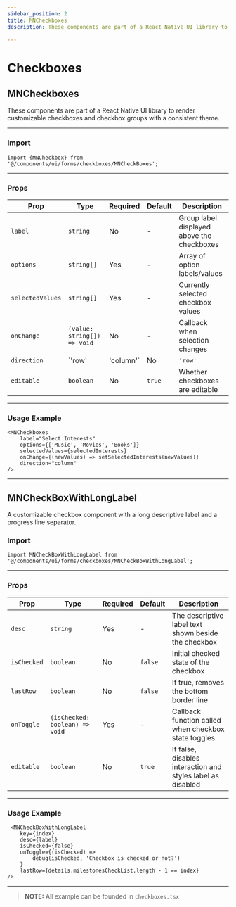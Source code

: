 ```yaml
---
sidebar_position: 2
title: MNCheckboxes
description: These components are part of a React Native UI library to render customizable checkboxes and checkbox groups with a consistent theme.

---
```


# Checkboxes

## MNCheckboxes

These components are part of a React Native UI library to render customizable checkboxes and checkbox groups with a
consistent theme.

---

### Import

```tsx
import {MNCheckbox} from '@/components/ui/forms/checkboxes/MNCheckBoxes';
```

---

### Props

| Prop             | Type                        | Required  | Default | Description                                |
|------------------|-----------------------------|-----------|---------|--------------------------------------------|
| `label`          | `string`                    | No        | -       | Group label displayed above the checkboxes |
| `options`        | `string[]`                  | Yes       | -       | Array of option labels/values              |
| `selectedValues` | `string[]`                  | Yes       | -       | Currently selected checkbox values         |
| `onChange`       | `(value: string[]) => void` | No        | -       | Callback when selection changes            |
| `direction`      | `'row'                      | 'column'` | No      | `'row'`                                    | Layout direction of the checkboxes |
| `editable`       | `boolean`                   | No        | `true`  | Whether checkboxes are editable            |

---

### Usage Example

```tsx
<MNCheckboxes
    label="Select Interests"
    options={['Music', 'Movies', 'Books']}
    selectedValues={selectedInterests}
    onChange={(newValues) => setSelectedInterests(newValues)}
    direction="column"
/>
```

--- 

## MNCheckBoxWithLongLabel

A customizable checkbox component with a long descriptive label and a progress line separator.

### Import

```tsx
import MNCheckBoxWithLongLabel from '@/components/ui/forms/checkboxes/MNCheckBoxWithLongLabel';
```

---

### Props

| Prop        | Type                           | Required | Default | Description                                                 |
|-------------|--------------------------------|----------|---------|-------------------------------------------------------------|
| `desc`      | `string`                       | Yes      | -       | The descriptive label text shown beside the checkbox        |
| `isChecked` | `boolean`                      | No       | `false` | Initial checked state of the checkbox                       |
| `lastRow`   | `boolean`                      | No       | `false` | If true, removes the bottom border line                     |
| `onToggle`  | `(isChecked: boolean) => void` | Yes      | -       | Callback function called when checkbox state toggles        |
| `editable`  | `boolean`                      | No       | `true`  | If false, disables interaction and styles label as disabled |

---

### Usage Example

```tsx
 <MNCheckBoxWithLongLabel
    key={index}
    desc={label}
    isChecked={false}
    onToggle={(isChecked) =>
        debug(isChecked, 'Checkbox is checked or not?')
    }
    lastRow={details.milestonesCheckList.length - 1 == index}
/>
```

---

> **NOTE:**
> All example can be founded in `checkboxes.tsx`